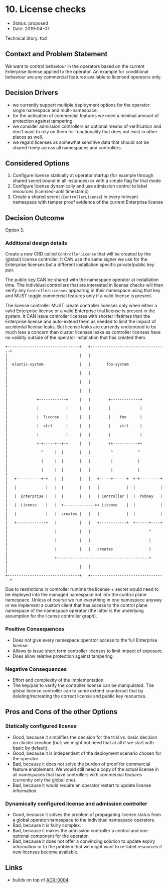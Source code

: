 # 10. License checks

* Status: proposed
* Date: 2019-04-07

Technical Story: tbd

## Context and Problem Statement

We want to control behaviour in the operators based on the current
Enterprise license applied to the operator. An example for conditional 
behaviour are any commercial features available to licensed operators only. 

## Decision Drivers 

* we currently support multiple deployment options for the operator: single namespace and multi-namespace.
* for the activation of commercial features we need a minimal amount of protection against tampering.
* we consider admission controllers as optional means of verification and don't want to rely on them for functionality that does not exist in other places as well.
* we regard licenses as somewhat sensitive data that should not be shared freely across all namespaces and controllers.
  

## Considered Options

1. Configure license statically at operator startup (for example through shared secret bound in all instances) or with a simple flag for trial mode
2. Configure license dynamically and use admission control to label resources (licensed-until timestamp) 
3. Create a shared secret (`ControllerLicense`) in every relevant namespace with tamper proof evidence of the current Enterprise license 

## Decision Outcome

Option 3.


### Additional design details

Create a new CRD called `ControllerLicense` that will be created
by the (global) license controller. It CAN use the same signer we use
for the Enterprise licenses but a different installation specific
private/public key pair.

The public key CAN be shared with the namespace operator at
installation time. The individual controllers that are interested in
license checks will then verify any `ControllerLicenses` appearing in
their namespace using that key and MUST toggle commercial features only if a valid license 
is present.

The license controller MUST create controller licenses only when either a valid 
Enterprise license or a valid Enterprise trial license is present in the system. It CAN
issue controller licenses with shorter lifetimes than the Enterprise license and 
auto-extend them as needed to limit the impact of accidental license leaks. But license leaks 
are currently understood to be much less a concern than cluster licenses leaks as controller licenses have no validity 
outside of the operator installation that has created them.  


```
+--------------------------------+   +----------------------------------+
|                                |   |                                  |
|  elastic-system                |   |       foo-system                 |
|                                |   |                                  |
|                                |   |                                  |
|                                |   |                                  |
|             +------------+     |   |        +-------------+           |
|             |            |     |   |        |             |           |
|             |  license   |     |   |        |    foo      |           |
|             |  ctrl      |     |   |        |    ctrl     |           |
|             |            |     |   |        |             |           |
|             +-+-----+--+-+     |   |        ++-----------++           |
|               ^     |  |       |   |         ^           ^            |
|               |     |  |       |   |         |           |            |
|               |     |  |       |   |         |           |            |
|   +-----------+-+   |  |       |   |   +-----+------+  +-+---------+  |
|   |             |   |  |       |   |   |            |  |           |  |
|   |  Enterprise |   |  |       |   |   | Controller |  |  PubKey   |  |
|   |  License    |   |  +-------------->+ License    |  |           |  |
|   |             |   |  creates |   |   |            |  |           |  |
|   +-------------+   |          |   |   +------------+  +------+----+  |
|                     |          |   |                          ^       |
|                     |          |   |                          |       |
|                     |          |   |   creates                |       |
|                     +-----------------------------------------+       |
|                                |   |                                  |
+--------------------------------+   +----------------------------------+
```

Due to restrictions in controller runtime the license +
secret would need to be deployed into the managed namespace not into
the control plane namespace. Unless of course we run everything in one
namespace anyway or we implement a custom client
that has access to the control plane namespace of the namespace
operator (the latter is the underlying assumption for the license controller graph).

### Positive Consequences 

* Does not give every namespace operator access to the full Enterprise license.
* Allows to issue short term controller licenses to limit impact of exposure.
* Does allow relative protection against tampering.


### Negative Consequences 

* Effort and complexity of the implementation.
* The key/pair to verify the controller license can be manipulated. The global license
  controller can to some extend counteract that by deleting/recreating the correct license 
  and public key resources.
  

## Pros and Cons of the other Options 

### Statically configured license



* Good, because it simplifies the decision for the trial vs. basic decision on cluster creation (but: we might not need that at all if we start with basic by default).
* Good, because it is independent of the deployment scenario chosen for the operator.
* Bad, because it does not solve the burden of proof for commercial feature enablement.
  We would still need a copy of the actual license in all namespaces that have controllers with commercial features (currently only the global one).
* Bad, because it would require an operator restart to update license information.   

### Dynamically configured license and admission controller

* Good, because it solves the problem of propagating license status from a global operator/namespace to the individual namespace operators. 
* Bad, because it is fairly complex.
* Bad, because it makes the admission controller a central and non-optional component for the operator.
* Bad, because it does not offer a convincing solution to update expiry information or to the problem that we might 
  want to re-label resources if new licenses become available.



## Links 

* builds on top of [ADR-0004](0004-licensing.md)  

